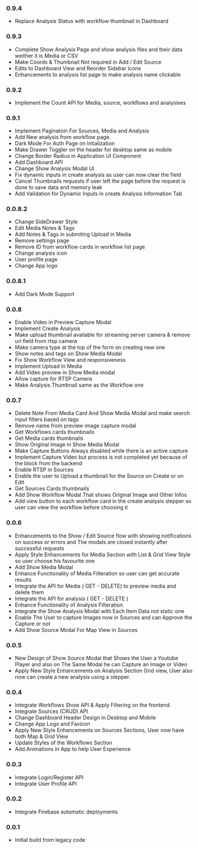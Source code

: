 ### 0.9.4
- Replace Analysis Status with workflow thumbnail in Dashboard
### 0.9.3
- Complete Show Analysis Page and show analysis files and their data weither it is Media or CSV
- Make Coords & Thumbnail Not required in Add / Edit Source
- Edits to Dashboard View and Reorder Sidebar Icons
- Enhancements to analysis list page to make analysis name clickable
### 0.9.2
- Implement the Count API for Media, source, workflows and analysises 
### 0.9.1
- Implement Paginatoin For Sources, Media and Analysis
-  Add New analysis from workflow page.
- Dark Mode For Auth Page on Intialization
- Make Drawer Toggler on the header for desktop same as mobile
- Change Border Radius in Application UI Component
- Add Dashboard API
- Change Show Analysis Modal UI
- Fix dynamic inputs in create analysis as user can now clear the field
- Cancel Thumbnails requests if user left the page before the request is done to save data and memory leak
- Add Validation for Dynamic Inputs in create Analysis Information Tab
### 0.0.8.2
- Change SideDrawer Style
- Edit Media Notes & Tags
- Add Notes & Tags in submiting Upload in Media
- Remove settings page
- Remove ID from workflow cards in workflow list page
- Change analysis icon
- User profile page
- Change App logo
### 0.0.8.1
- Add Dark Mode Support
### 0.0.8
- Enable Video in Preview Capture Modal
- Implement Create Analysis
- Make upload thumbnail available for streaming server camera & remove url field from rtsp camera
- Make camera type at the top of the form on creating new one
- Show notes and tags on Show Media Modal
- Fix Show Workflow View and responsiveness
- Implement Upload In Media
- Add Video preview in Show Media modal
- Allow capture for RTSP Camera
- Make Analysis Thumbnail same as the Workflow one
### 0.0.7
- Delete Note From Media Card And Show Media Modal and make search input filters based on tags
- Remove name from preview image capture modal
- Get Workflows cards thumbnails
- Get Media cards thumbnails
- Show Original Image in Show Media Modal
- Make Capture Buttons Always disabled while there is an active capture
- Implement Capture Video but process is not completed yet because of the block from the backend
- Enable RTSP in Sources
- Enable the user to Upload a thumbnail for the Source on Create or on Edit
- Get Sources Cards thumbnails
- Add Show Workflow Modal That shows Original Image and Other Infos
- Add view button to each workflow card in the create analysis stepper so user can view the workflow before choosing it
### 0.0.6
- Enhancements to the Show / Edit Source flow with showing notifications on success or errors and The modals are closed instantly after successful requests
- Apply Style Enhancements for Media Section with List & Grid View Style so user choose his favourite one
- Add Show Media Modal
- Enhance Functionality of Media Filteration so user can get accurate results
- Integrate the API for Media ( GET - DELETE) to preview media and delete them
- Integrate the API for analysis ( GET - DELETE )
- Enhance Functionality of Analysis Filteration.
- Integrate the Show Analysis Modal with Each Item Data not static one
- Enable The User to capture Images now in Sources and can Approve the Capture or not 
- Add Show Source Modal For Map View in Sources
### 0.0.5
- New Design of Show Source Modal that Shows the User a Youtube Player and also on The Same Modal he can Capture an Image or Video
- Apply New Style Enhancements on Analysis Section Grid view, User also now can create a new analysis using a stepper.
### 0.0.4
- Integrate Workflows Show API & Apply Filtering on the frontend
- Integrate Sources (CRUD) API
- Change Dashboard Header Design in Desktop and Mobile
- Change App Logo and Favicon
- Apply New Style Enhancements on Sources Sections, User now have both Map & Grid View
- Update Styles of the Workflows Section
- Add Animations in App to help User Experience
### 0.0.3
- Integrate Login/Register API 
- Integrate User Profile API
### 0.0.2
- Integrate Firebase automatic deployments

### 0.0.1
- Initial build from legacy code